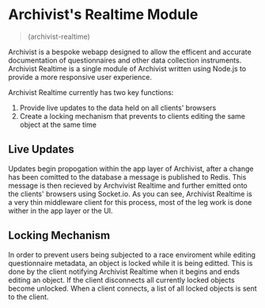 # Archivist's Realtime Module
> (archivist-realtime)

Archivist is a bespoke webapp designed to allow the efficent and accurate documentation of questionnaires and other data collection instruments. Archivist Realtime is a single module of Archivist written using Node.js to provide a more responsive user experience.

Archivist Realtime currently has two key functions:
1. Provide live updates to the data held on all clients' browsers
2. Create a locking mechanism that prevents to clients editing the same object at the same time

## Live Updates
Updates begin propogation within the app layer of Archivist, after a change has been comitted to the database a message is published to Redis. This message is then recieved by Archvivist Realtime and further emitted onto the clients' browsers using Socket.io. As you can see, Archivist Realtime is a very thin middleware client for this process, most of the leg work is done wither in the app layer or the UI.

## Locking Mechanism
In order to prevent users being subjected to a race enviroment while editing questionnaire metadata, an object is locked while it is being editted. This is done by the client notifying Archivist Realtime when it begins and ends editing an object. If the client disconnects all currently locked objects become unlocked. When a client connects, a list of all locked objects is sent to the client.
